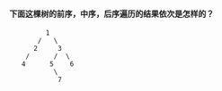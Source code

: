 #### 下面这棵树的前序，中序，后序遍历的结果依次是怎样的？

```
         1
       /   \
      2     3
    /      /  \
   4      5    6
           \
            7
```

